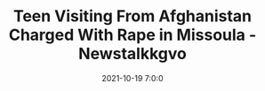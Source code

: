 ---
"title": "Teen Visiting From Afghanistan Charged With Rape in Missoula - Newstalkkgvo"
"date": "2021-10-19 7:0:0"
"feed_name": "GOOGLENEWSINDUSTRIAL"
"feed_website": "https://news.google.com/search?q=industrial%2Bincident&hl=en-US&gl=US&ceid=US:en"
"feed_rss": "https://news.google.com/rss/search?q=industrial%2Bincident&hl=en-US&gl=US&ceid=US:en"
"link": "https://newstalkkgvo.com/missoula-police-crime-rape/"
"source": "{'href': 'https://newstalkkgvo.com', 'title': 'Newstalkkgvo'}"
"file": "_posts/2021-1-1-7e3bc88e6ccf5622025fe8f1723e0bd94f61404b.md"
"accident": "0"
"drilling": "0"
"dead": "0"
"injured": "0"
"arrested": "0"
"place": "unknown place"
"where": "unknown site"
"causes": "unknown"
"place_uri": "unknown place"
---